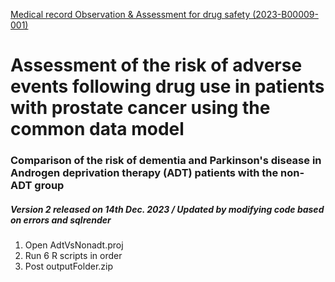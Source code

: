 [Medical record Observation & Assessment for drug safety (2023-B00009-001)](https://moa.drugsafe.or.kr/main) 

# Assessment of the risk of adverse events following drug use in patients with prostate cancer using the common data model

### Comparison of the risk of dementia and Parkinson's disease in Androgen deprivation therapy (ADT) patients with the non-ADT group

##### Version 2 released on 14th Dec. 2023 / Updated by modifying code based on errors and sqlrender



1. Open AdtVsNonadt.proj
2. Run 6 R scripts in order
3. Post outputFolder.zip
